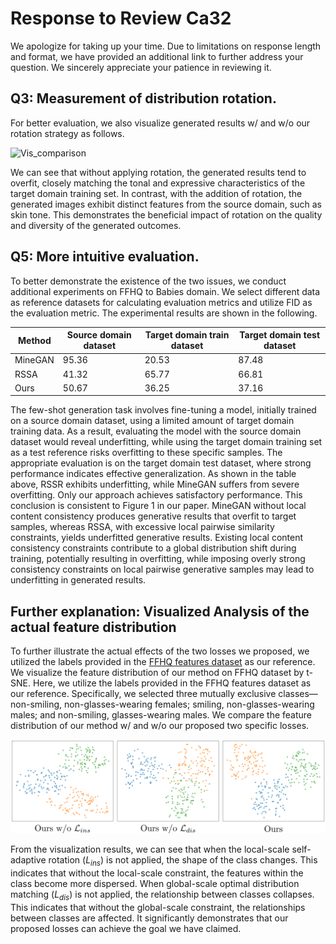 # Response to Review Ca32

We apologize for taking up your time. Due to limitations on response length and format, we have provided an additional link to further address your question. We sincerely appreciate your patience in reviewing it.

## Q3: Measurement of distribution rotation.

For better evaluation, we also visualize generated results w/ and w/o our rotation strategy as follows. 

![Vis_comparison](5.png)

We can see that without applying rotation, the generated results tend to overfit, closely matching the tonal and expressive characteristics of the target domain training set. In contrast, with the addition of rotation, the generated images exhibit distinct features from the source domain, such as skin tone. This demonstrates the beneficial impact of rotation on the quality and diversity of the generated outcomes.


## Q5: More intuitive evaluation.

To better demonstrate the existence of the two issues, we conduct additional experiments on FFHQ to Babies domain. We select different data as reference datasets for calculating evaluation metrics and utilize FID as the evaluation metric. The experimental results are shown in the following.

| Method  | Source domain dataset | Target domain train dataset | Target domain test dataset |
|---------|-----------------------|-----------------------------|----------------------------|
| MineGAN | 95.36                 | 20.53                       | 87.48                      |
| RSSA    | 41.32                 | 65.77                       | 66.81                      |
| Ours    | 50.67                 | 36.25                       | 37.16                      |


The few-shot generation task involves fine-tuning a model, initially trained on a source domain dataset, using a limited amount of target domain training data. As a result, evaluating the model with the source domain dataset would reveal underfitting, while using the target domain training set as a test reference risks overfitting to these specific samples. The appropriate evaluation is on the target domain test dataset, where strong performance indicates effective generalization. As shown in the table above, RSSR exhibits underfitting, while MineGAN suffers from severe overfitting. Only our approach achieves satisfactory performance. This conclusion is consistent to Figure 1 in our paper. MineGAN without local content consistency produces generative results that overfit to target samples, whereas RSSA, with excessive local pairwise similarity constraints, yields underfitted generative results. Existing local content consistency constraints contribute to a global distribution shift during training, potentially resulting in overfitting, while imposing overly strong consistency constraints on local pairwise generative samples may lead to underfitting in generated results.


## Further explanation: Visualized Analysis of the actual feature distribution

To further illustrate the actual effects of the two losses we proposed, we utilized the labels provided in the [FFHQ features dataset](https://github.com/DCGM/ffhq-features-dataset) as our reference. We visualize the feature distribution of our method on FFHQ dataset by t-SNE. Here, we utilize the labels provided in the FFHQ features dataset as our reference. Specifically, we selected three mutually exclusive classes—non-smiling, non-glasses-wearing females; smiling, non-glasses-wearing males; and non-smiling, glasses-wearing males. We compare the feature distribution of our method w/ and w/o our proposed two specific losses. 

![Tsne_comparison](tsne.png)

From the visualization results, we can see that when the local-scale self-adaptive rotation ($L_{ins}$) is not applied, the shape of the class changes. This indicates that without the local-scale constraint, the features within the class become more dispersed. When global-scale optimal distribution matching ($L_{dis}$) is not applied, the relationship between classes collapses. This indicates that without the global-scale constraint, the relationships between classes are affected. It significantly demonstrates that our proposed losses can achieve the goal we have claimed.